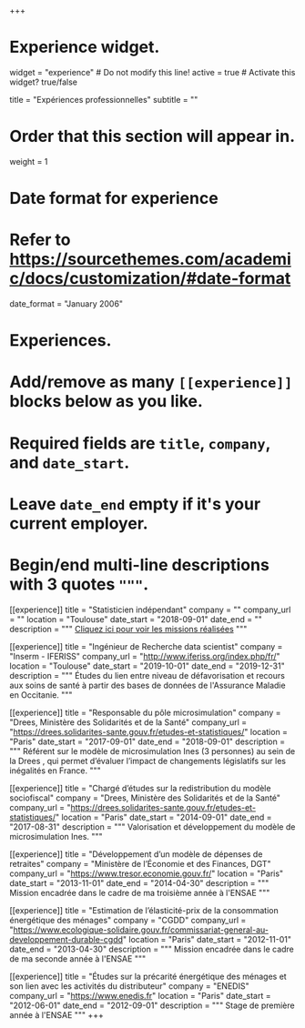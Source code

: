 +++
# Experience widget.
widget = "experience"  # Do not modify this line!
active = true  # Activate this widget? true/false

title = "Expériences professionnelles"
subtitle = ""

# Order that this section will appear in.
weight = 1

# Date format for experience
#   Refer to https://sourcethemes.com/academic/docs/customization/#date-format
date_format = "January 2006"

# Experiences.
#   Add/remove as many `[[experience]]` blocks below as you like.
#   Required fields are `title`, `company`, and `date_start`.
#   Leave `date_end` empty if it's your current employer.
#   Begin/end multi-line descriptions with 3 quotes `"""`.

[[experience]]
  title = "Statisticien indépendant"
  company = ""
  company_url = ""
  location = "Toulouse"
  date_start = "2018-09-01"
  date_end = ""
  description = """ [Cliquez ici pour voir les missions réalisées](../#missions) """

[[experience]]
  title = "Ingénieur de Recherche data scientist"
  company = "Inserm - IFERISS"
  company_url = "http://www.iferiss.org/index.php/fr/"
  location = "Toulouse"
  date_start = "2019-10-01"
  date_end = "2019-12-31"
  description = """
  Études du lien entre niveau de défavorisation et recours aux soins de santé à partir
  des bases de données de l'Assurance Maladie en Occitanie.
  """
  
[[experience]]
  title = "Responsable du pôle microsimulation"
  company = "Drees, Ministère des Solidarités et de la Santé"
  company_url = "https://drees.solidarites-sante.gouv.fr/etudes-et-statistiques/"
  location = "Paris"
  date_start = "2017-09-01"
  date_end = "2018-09-01"
  description = """
  Référent sur le modèle de microsimulation Ines (3 personnes) au sein de la Drees , qui permet 
  d’évaluer l’impact de changements législatifs sur les inégalités en France.
  """

[[experience]]
  title = "Chargé d’études sur la redistribution du modèle sociofiscal"
  company = "Drees, Ministère des Solidarités et de la Santé"
  company_url = "https://drees.solidarites-sante.gouv.fr/etudes-et-statistiques/"
  location = "Paris"
  date_start = "2014-09-01"
  date_end = "2017-08-31"
  description = """ 
  Valorisation et développement du modèle de microsimulation Ines.
  """
  
[[experience]]
  title = "Développement d’un modèle de dépenses de retraites"
  company = "Ministère de l’Économie et des Finances, DGT"
  company_url = "https://www.tresor.economie.gouv.fr/"
  location = "Paris"
  date_start = "2013-11-01"
  date_end = "2014-04-30"
  description = """ 
  Mission encadrée dans le cadre de ma troisième année à l'ENSAE 
  """

[[experience]]
  title = "Estimation de l’élasticité-prix de la consommation énergétique des ménages"
  company = "CGDD"
  company_url = "https://www.ecologique-solidaire.gouv.fr/commissariat-general-au-developpement-durable-cgdd"
  location = "Paris"
  date_start = "2012-11-01"
  date_end = "2013-04-30"
  description = """ 
  Mission encadrée dans le cadre de ma seconde année à l'ENSAE 
  """
  
[[experience]]
  title = "Études sur la précarité énergétique des ménages et son lien avec les activités du distributeur"
  company = "ENEDIS"
  company_url = "https://www.enedis.fr"
  location = "Paris"
  date_start = "2012-06-01"
  date_end = "2012-09-01"
  description = """ 
  Stage de première année à l'ENSAE 
  """
+++

